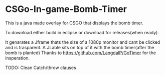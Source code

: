 # CSGo-In-game-Bomb-Timer
This is a java made overlay for CSGO that displays the bomb timer.

To download either build in eclipse or download for releases(when ready).

It genarates a Jframe thats the size of a 1080p monitor and cant be clicked and is trasparent. A JLable sits on top of it with the bomb timer(after the bomb is planted)
Thanks to https://github.com/LangdalP/GoTimer for the insperation.

TODO: Clean Catch/throw clauses
